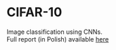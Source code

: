 # CIFAR-10

Image classification using CNNs.  
Full report (in Polish) available [here](https://github.com/rdzanyM/CIFAR-10/blob/master/report.pdf)
